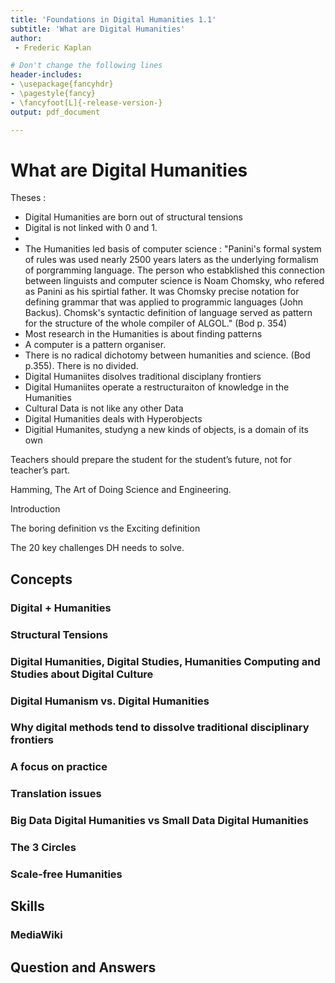 ```yaml
---
title: 'Foundations in Digital Humanities 1.1'
subtitle: 'What are Digital Humanities'
author:
 - Frederic Kaplan

# Don't change the following lines
header-includes:
- \usepackage{fancyhdr}
- \pagestyle{fancy}
- \fancyfoot[L]{-release-version-}
output: pdf_document

---
```


# What are Digital Humanities

Theses :

- Digital Humanities are born out of structural tensions
- Digital is not linked with 0 and 1. 
- 
- The Humanities led basis of computer science : "Panini's formal system of rules was used nearly 2500 years laters as the underlying formalism of porgramming language. The person who estabklished this connection between linguists and computer science is Noam Chomsky, who refered as Panini as his spirtial father. It was Chomsky precise notation for defining grammar that was applied to programmic languages (John Backus). Chomsk's syntactic definition of language served as pattern for the structure of the whole compiler of ALGOL." (Bod p.  354) 
- Most research in the Humanities is about finding patterns 
- A computer is a pattern organiser. 
- There is no radical dichotomy between humanities and science. (Bod p.355). There is no divided. 
- Digital Humaniites disolves traditional disciplany frontiers
- Digital Humaniites operate a restructuraiton of knowledge in the Humanities
- Cultural Data is not like any other Data
- Digital Humanities deals with Hyperobjects
- Digitial Humanites, studyng a new kinds of objects, is a domain of its own



Teachers should prepare the student for the student’s future, not for teacher’s part.

Hamming, The Art of Doing Science and Engineering. 

Introduction

The boring definition vs the Exciting definition

The 20 key challenges DH needs to solve. 





## Concepts

### Digital + Humanities

### Structural Tensions

### Digital Humanities, Digital Studies, Humanities Computing and Studies about Digital Culture

### Digital Humanism vs. Digital Humanities

### Why digital methods tend to dissolve traditional disciplinary frontiers

### A focus on practice

### Translation issues

### Big Data Digital Humanities vs Small Data Digital Humanities

### The 3 Circles

### Scale-free Humanities

## Skills

### MediaWiki

## Question and Answers 



